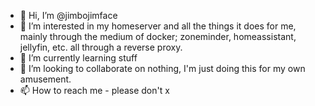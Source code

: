- 👋 Hi, I’m @jimbojimface
- 👀 I’m interested in my homeserver and all the things it does for me, mainly through the medium of docker; zoneminder, homeassistant, jellyfin, etc. all through a reverse proxy.
- 🌱 I’m currently learning stuff
- 💞️ I’m looking to collaborate on nothing, I'm just doing this for my own amusement.
- 📫 How to reach me - please don't x

<!---
jimbojimface/jimbojimface is a ✨ special ✨ repository because its `README.md` (this file) appears on your GitHub profile.
You can click the Preview link to take a look at your changes.
--->
